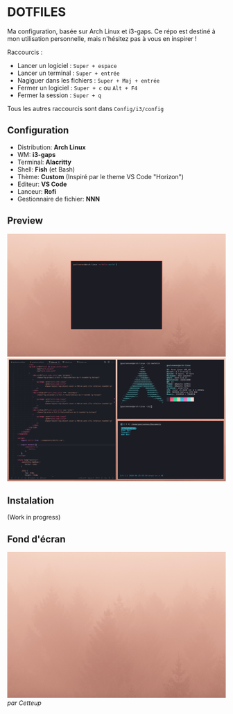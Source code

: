 # DOTFILES

Ma configuration, basée sur Arch Linux et i3-gaps. Ce répo est destiné à mon utilisation personnelle, mais n'hésitez pas à vous en inspirer !

Raccourcis :

* Lancer un logiciel : `Super + espace`
* Lancer un terminal : `Super + entrée`
* Nagiguer dans les fichiers : `Super + Maj + entrée`
* Fermer un logiciel : `Super + c` ou `Alt + F4`
* Fermer la session : `Super + q`

Tous les autres raccourcis sont dans `Config/i3/config`

## Configuration

* Distribution: **Arch Linux**
* WM: **i3-gaps**
* Terminal: **Alacritty**
* Shell: **Fish** (et Bash)
* Thème: **Custom** (Inspiré par le theme VS Code "Horizon")
* Editeur: **VS Code**
* Lanceur: **Rofi**
* Gestionnaire de fichier: **NNN**

## Preview

![preview](./preview.png)
![preview](./preview1.png)

## Instalation

(Work in progress)

## Fond d'écran

![preview](./background.jpg)
*par Cetteup*
